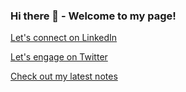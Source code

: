 ### Hi there 👋 - Welcome to my page!

[Let's connect on LinkedIn](https://www.linkedin.com/in/ulrichmabou/) 

[Let's engage on Twitter](https://twitter.com/_umabou)

[Check out my latest notes](https://ulrich.bearblog.dev/blog/)
